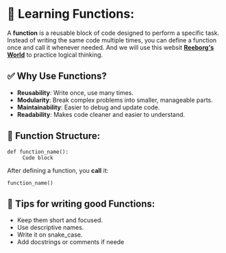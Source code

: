 # 🧠 Learning Functions:
A **function** is a reusable block of code designed to perform a specific task. Instead of writing the same code multiple times, you can define a function once and call it whenever needed. And we will use this websit **[Reeborg's World](https://reeborg.ca/index_en.html)** to practice logical thinking.

## ✅ Why Use Functions?
- **Reusability**: Write once, use many times.
- **Modularity**: Break complex problems into smaller, manageable parts.
- **Maintainability**: Easier to debug and update code.
- **Readability**: Makes code cleaner and easier to understand.

## 🔧 Function Structure:
```
def function_name():
     Code block
```
After defining a function, you **call** it:

`function_name()`

## 🧪 Tips for writing good Functions:
- Keep them short and focused.
- Use descriptive names.
- Write it on snake_case. 
- Add docstrings or comments if neede
